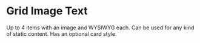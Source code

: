 # Grid Image Text

Up to 4 items with an image and WYSIWYG each. Can be used for any kind of static content. Has an optional card style.
